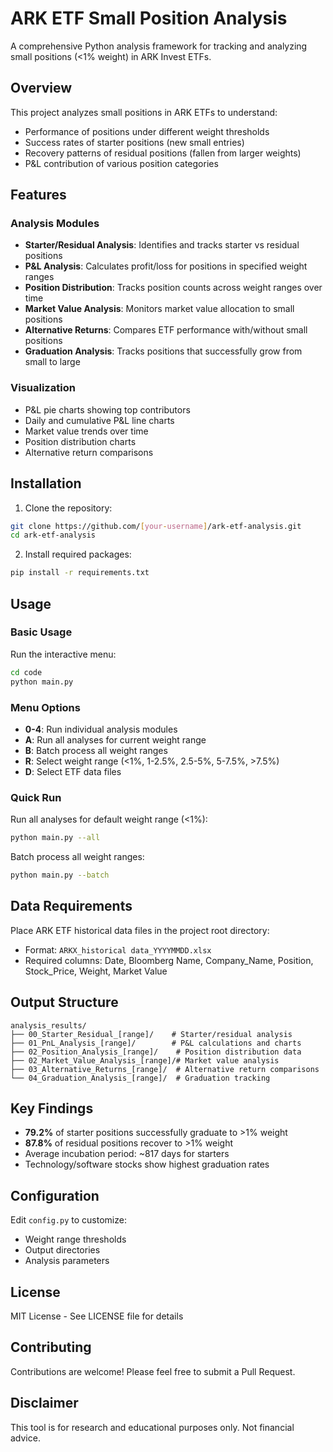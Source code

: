 # ARK ETF Small Position Analysis

A comprehensive Python analysis framework for tracking and analyzing small positions (<1% weight) in ARK Invest ETFs.

## Overview

This project analyzes small positions in ARK ETFs to understand:
- Performance of positions under different weight thresholds
- Success rates of starter positions (new small entries)
- Recovery patterns of residual positions (fallen from larger weights)
- P&L contribution of various position categories

## Features

### Analysis Modules
- **Starter/Residual Analysis**: Identifies and tracks starter vs residual positions
- **P&L Analysis**: Calculates profit/loss for positions in specified weight ranges
- **Position Distribution**: Tracks position counts across weight ranges over time
- **Market Value Analysis**: Monitors market value allocation to small positions
- **Alternative Returns**: Compares ETF performance with/without small positions
- **Graduation Analysis**: Tracks positions that successfully grow from small to large

### Visualization
- P&L pie charts showing top contributors
- Daily and cumulative P&L line charts
- Market value trends over time
- Position distribution charts
- Alternative return comparisons

## Installation

1. Clone the repository:
```bash
git clone https://github.com/[your-username]/ark-etf-analysis.git
cd ark-etf-analysis
```

2. Install required packages:
```bash
pip install -r requirements.txt
```

## Usage

### Basic Usage

Run the interactive menu:
```bash
cd code
python main.py
```

### Menu Options
- **0-4**: Run individual analysis modules
- **A**: Run all analyses for current weight range
- **B**: Batch process all weight ranges
- **R**: Select weight range (<1%, 1-2.5%, 2.5-5%, 5-7.5%, >7.5%)
- **D**: Select ETF data files

### Quick Run
Run all analyses for default weight range (<1%):
```bash
python main.py --all
```

Batch process all weight ranges:
```bash
python main.py --batch
```

## Data Requirements

Place ARK ETF historical data files in the project root directory:
- Format: `ARKX_historical data_YYYYMMDD.xlsx`
- Required columns: Date, Bloomberg Name, Company_Name, Position, Stock_Price, Weight, Market Value

## Output Structure

```
analysis_results/
├── 00_Starter_Residual_[range]/    # Starter/residual analysis
├── 01_PnL_Analysis_[range]/        # P&L calculations and charts
├── 02_Position_Analysis_[range]/    # Position distribution data
├── 02_Market_Value_Analysis_[range]/# Market value analysis
├── 03_Alternative_Returns_[range]/  # Alternative return comparisons
└── 04_Graduation_Analysis_[range]/  # Graduation tracking
```

## Key Findings

- **79.2%** of starter positions successfully graduate to >1% weight
- **87.8%** of residual positions recover to >1% weight
- Average incubation period: ~817 days for starters
- Technology/software stocks show highest graduation rates

## Configuration

Edit `config.py` to customize:
- Weight range thresholds
- Output directories
- Analysis parameters

## License

MIT License - See LICENSE file for details

## Contributing

Contributions are welcome! Please feel free to submit a Pull Request.

## Disclaimer

This tool is for research and educational purposes only. Not financial advice.